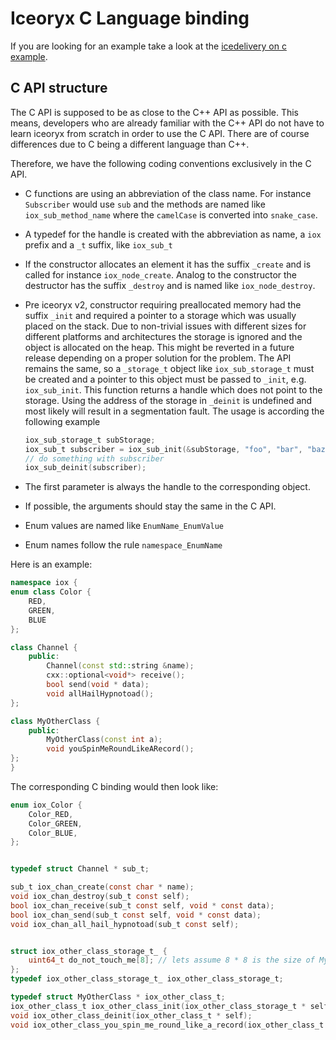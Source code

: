 # Iceoryx C Language binding

If you are looking for an example take a look at the
[icedelivery on c example](../iceoryx_examples/icedelivery_in_c).

## C API structure

The C API is supposed to be as close to the C++ API as possible. This means, developers who are
already familiar with the C++ API do not have to learn iceoryx from scratch in order to use the C API.
There are of course differences due to C being a different language than C++.

Therefore, we have the following coding conventions exclusively in the C API.

- C functions are using an abbreviation of the class name. For instance `Subscriber` would use `sub` and
  the methods are named like `iox_sub_method_name` where the `camelCase` is converted into `snake_case`.
- A typedef for the handle is created with the abbreviation as name, a `iox` prefix and a `_t` suffix,
  like `iox_sub_t`
- If the constructor allocates an element it has the suffix `_create` and is called for instance
  `iox_node_create`. Analog to the constructor the destructor has the suffix `_destroy` and is named
  like `iox_node_destroy`.
- Pre iceoryx v2, constructor requiring preallocated memory had the suffix `_init` and required a pointer
  to a storage which was usually placed on the stack. Due to non-trivial issues with different sizes for
  different platforms and architectures the storage is ignored and the object is allocated on the heap.
  This might be reverted in a future release depending on a proper solution for the problem.
  The API remains the same, so a `_storage_t` object like `iox_sub_storage_t` must be created and
  a pointer to this object must be passed to `_init`, e.g. `iox_sub_init`. This function returns a handle
  which does not point to the storage. Using the address of the storage in `_deinit` is undefined and
  most likely will result in a segmentation fault.
  The usage is according the following example

  ```c
  iox_sub_storage_t subStorage;
  iox_sub_t subscriber = iox_sub_init(&subStorage, "foo", "bar", "baz", nullptr);
  // do something with subscriber
  iox_sub_deinit(subscriber);
  ```

- The first parameter is always the handle to the corresponding object.
- If possible, the arguments should stay the same in the C API.

- Enum values are named like `EnumName_EnumValue`
- Enum names follow the rule `namespace_EnumName`

Here is an example:

```cpp
namespace iox {
enum class Color {
    RED,
    GREEN,
    BLUE
};

class Channel {
    public:
        Channel(const std::string &name);
        cxx::optional<void*> receive();
        bool send(void * data);
        void allHailHypnotoad();
};

class MyOtherClass {
    public:
        MyOtherClass(const int a);
        void youSpinMeRoundLikeARecord();
};
}
```

The corresponding C binding would then look like:

```c
enum iox_Color {
    Color_RED,
    Color_GREEN,
    Color_BLUE,
};


typedef struct Channel * sub_t;

sub_t iox_chan_create(const char * name);
void iox_chan_destroy(sub_t const self);
bool iox_chan_receive(sub_t const self, void * const data);
bool iox_chan_send(sub_t const self, void * const data);
void iox_chan_all_hail_hypnotoad(sub_t const self);


struct iox_other_class_storage_t_ {
    uint64_t do_not_touch_me[8]; // lets assume 8 * 8 is the size of MyOtherClass
};
typedef iox_other_class_storage_t_ iox_other_class_storage_t;

typedef struct MyOtherClass * iox_other_class_t;
iox_other_class_t iox_other_class_init(iox_other_class_storage_t * self,const int a);
void iox_other_class_deinit(iox_other_class_t * self);
void iox_other_class_you_spin_me_round_like_a_record(iox_other_class_t * self);
```
